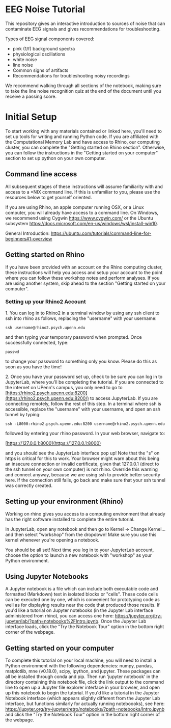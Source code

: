 # EEG Noise Tutorial

This repository gives an interactive introduction to sources of noise that can contaminate EEG signals and gives recommendations for troubleshooting.

Types of EEG signal components covered:
* pink (1/f) background spectra
* physiological oscillations
* white noise
* line noise
* Common signs of artifacts
* Recommendations for troubleshooting noisy recordings

We recommend walking through all sections of the notebook, making sure to take
the line noise recognition quiz at the end of the document until you receive a passing score.

# Initial Setup

To start working with any materials contained or linked here, you'll need to
set up tools for writing and running Python code. If you are affiliated with
the Computational Memory Lab and have access to Rhino, our computing cluster,
you can complete the "Getting started on Rhino section". Otherwise, you
can follow the instructions in the "Getting started on your computer" 
section to set up python on your own computer.

## Command line access

All subsequent stages of these instructions will assume familiarity with and access
to a *NIX command line. If this is unfamiliar to you, please use the resources below
to get yourself oriented.

If you are using Rhino, an apple computer running OSX, or a Linux computer,
you will already have access to a command line. On Windows, we recommend
using Cygwin <https://www.cygwin.com/> or the Ubuntu subsystem
<https://docs.microsoft.com/en-us/windows/wsl/install-win10>.

General Introduction: https://ubuntu.com/tutorials/command-line-for-beginners#1-overview

## Getting started on Rhino

If you have been provided with an account on the Rhino computing cluster, these instructions will help you access and setup your account to the point where you can follow these workshop notes and perform analyses. If you are using another system, skip ahead to the section "Getting started on your computer".

### Setting up your Rhino2 Account

1\. You can log in to Rhino2 in a terminal window by using any ssh client
to ssh into rhino as follows, replacing the "username" with your username:

    ssh username@rhino2.psych.upenn.edu

and then typing your temporary password when prompted. Once successfully
connected, type:

    passwd

to change your password to something only you know. Please do this as soon as
you have the time!


2\. Once you have your password set up, check to be sure you can log in to
JupyterLab, where you'll be completing the tutorial. If you are
connected to the internet on UPenn's campus, you only need to go to
[https://rhino2.psych.upenn.edu:8200](https://rhino2.psych.upenn.edu:8200/) to
access JupyterLab. If you are connecting remotely, follow the rest of this
step. In a terminal where ssh is accessible, replace the "username" with your
username, and open an ssh tunnel by typing:

    ssh -L8000:rhino2.psych.upenn.edu:8200 username@rhino2.psych.upenn.edu

followed by entering your rhino password. In your web browser, navigate to:

[https://127.0.0.1:8000](https://127.0.0.1:8000)

and you should see the JupyterLab interface pop up!  Note that the "s" on https is critical for this to work.  Your browser might warn about this being an insecure connection or invalid certificate, given that 127.0.0.1 (direct to the ssh tunnel on your own computer) is not rhino.  Override this warning and connect anyway, because we are using ssh to provide better security here.  If the connection still fails, go back and make sure that your ssh tunnel was correctly created.

## Setting up your environment (Rhino)
Working on rhino gives you access to a computing environment that already has the right software installed to complete the entire tutorial.

In JupyterLab, open any notebook and then go to Kernel -> Change Kernel... and then select "workshop" from the dropdown! Make sure you use this kernel whenever you're opening a notebook. 

You should be all set! Next time you log in to your JupyterLab account, choose the option to launch a new notebook with "workshop" as your Python environment.

## Using Jupyter Notebooks

A Jupyter notebook is a file which can include both executable code and formatted (Markdown) text in isolated blocks or "cells". These code cells can be executed one by one, which is convenient for prototyping code as well as for displaying results near the code that produced those results. If you'd like a tutorial on Jupyter notebooks (in the Jupyter Lab interface administered from rhino), you can access one here:
<https://jupyter.org/try-jupyter/lab/?path=notebooks%2FIntro.ipynb>. Once the Jupyter Lab interface loads, click the "Try the Notebook Tour" option in the bottom right corner of the webpage.

## Getting started on your computer
To complete this tutorial on your local machine, you will need to install a Python environment with the following dependencies: numpy, pandas, matplotlib, mne (v0.18.0), scipy, ipython, and jupyter. These packages can all be installed through conda and pip. Then run 'jupyter notebook' in the directory containing this notebook file, click the link output to the command line to open up a Jupyter file explorer interface in your browser, and open up this notebook to begin the tutorial. If you'd like a tutorial in the Jupyter Notebook interface (which appears slightly different from the Jupyter Lab interface, but functions similarly for actually running noteboooks), see here: <https://jupyter.org/try-jupyter/retro/notebooks/?path=notebooks/Intro.ipynb> and click the "Try the Notebook Tour" option in the bottom right corner of the webpage.

